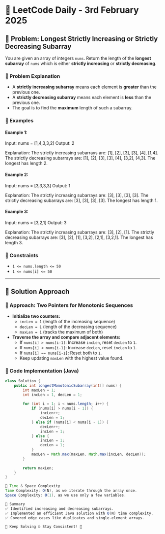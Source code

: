 # 📌 LeetCode Daily - 3rd February 2025  

## 🔹 Problem: **Longest Strictly Increasing or Strictly Decreasing Subarray**  
You are given an array of integers `nums`. Return the length of the **longest subarray** of `nums` which is either **strictly increasing** or **strictly decreasing**.  

### **🔹 Problem Explanation**  
- A **strictly increasing subarray** means each element is **greater** than the previous one.
- A **strictly decreasing subarray** means each element is **less** than the previous one.
- The goal is to find the **maximum** length of such a subarray.

### **🔹 Examples**  

#### Example 1:  
Input: nums = [1,4,3,3,2] Output: 2

Explanation: The strictly increasing subarrays are: [1], [2], [3], [3], [4], [1,4]. The strictly decreasing subarrays are: [1], [2], [3], [3], [4], [3,2], [4,3]. The longest has length 2.

#### Example 2:  
Input: nums = [3,3,3,3] Output: 1

Explanation: The strictly increasing subarrays are: [3], [3], [3], [3]. The strictly decreasing subarrays are: [3], [3], [3], [3]. The longest has length 1.

#### Example 3:
Input: nums = [3,2,1] Output: 3

Explanation: The strictly increasing subarrays are: [3], [2], [1]. The strictly decreasing subarrays are: [3], [2], [1], [3,2], [2,1], [3,2,1]. The longest has length 3.


### **🔹 Constraints**  
- `1 <= nums.length <= 50`
- `1 <= nums[i] <= 50`

---

## **🔹 Solution Approach**  

### **🔹 Approach: Two Pointers for Monotonic Sequences**  
- **Initialize two counters:**  
  - `incLen = 1` (length of the increasing sequence)  
  - `decLen = 1` (length of the decreasing sequence)  
  - `maxLen = 1` (tracks the maximum of both)  
- **Traverse the array and compare adjacent elements:**  
  - If `nums[i] > nums[i-1]`: Increase `incLen`, reset `decLen` to `1`.
  - If `nums[i] < nums[i-1]`: Increase `decLen`, reset `incLen` to `1`.
  - If `nums[i] == nums[i-1]`: Reset both to `1`.
  - Keep updating `maxLen` with the highest value found.

### **🔹 Code Implementation (Java)**  
```java
class Solution {
    public int longestMonotonicSubarray(int[] nums) {
        int maxLen = 1;
        int incLen = 1, decLen = 1;
        
        for (int i = 1; i < nums.length; i++) {
            if (nums[i] > nums[i - 1]) {
                incLen++;
                decLen = 1;
            } else if (nums[i] < nums[i - 1]) {
                decLen++;
                incLen = 1;
            } else {
                incLen = 1;
                decLen = 1;
            }
            maxLen = Math.max(maxLen, Math.max(incLen, decLen));
        }
        
        return maxLen;
    }
}

🔹 Time & Space Complexity
Time Complexity: O(N), as we iterate through the array once.
Space Complexity: O(1), as we use only a few variables.

🔹 Summary
✅ Identified increasing and decreasing subarrays.
✅ Implemented an efficient Java solution with O(N) time complexity.
✅ Covered edge cases like duplicates and single-element arrays.

🌟 Keep Solving & Stay Consistent! 🚀



